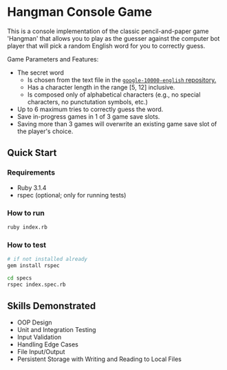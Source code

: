 # Hangman Console Game

This is a console implementation of the classic pencil-and-paper game 'Hangman' that allows you to play as the guesser against the computer bot player that will pick a random English word for you to correctly guess.

Game Parameters and Features:
* The secret word
  * Is chosen from the text file in the [`google-10000-english` repository.](https://raw.githubusercontent.com/first20hours/google-10000-english/master/google-10000-english-no-swears.txt)
  * Has a character length in the range \[5, 12] inclusive.
  * Is composed only of alphabetical characters (e.g., no special characters, no punctutation symbols, etc.)
* Up to 6 maximum tries to correctly guess the word.
* Save in-progress games in 1 of 3 game save slots.
* Saving more than 3 games will overwrite an existing game save slot of the player's choice.

## Quick Start

### Requirements

- Ruby 3.1.4
- rspec (optional; only for running tests)
### How to run

```bash
ruby index.rb
```

### How to test

```bash
# if not installed already
gem install rspec

cd specs
rspec index.spec.rb
```

## Skills Demonstrated

- OOP Design
- Unit and Integration Testing
- Input Validation
- Handling Edge Cases
- File Input/Output
- Persistent Storage with Writing and Reading to Local Files
